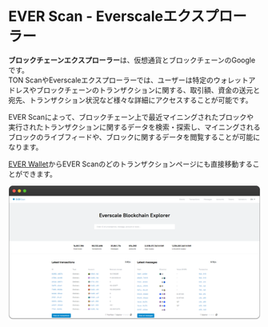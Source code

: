 # EVER Scan - Everscaleエクスプローラー

**ブロックチェーンエクスプローラー**は、仮想通貨とブロックチェーンのGoogleです。\
TON ScanやEverscaleエクスプローラーでは、ユーザーは特定のウォレットアドレスやブロックチェーンのトランザクションに関する、取引額、資金の送元と宛先、トランザクション状況など様々な詳細にアクセスすることが可能です。

EVER Scanによって、ブロックチェーン上で最近マイニングされたブロックや実行されたトランザクションに関するデータを検索・探索し、マイニングされるブロックのライブフィードや、ブロックに関するデータを閲覧することが可能になります。

[EVER Wallet](../getting-started/install-and-singing-in/types-of-wallet.md)からEVER Scanのどのトランザクションページにも直接移動することができます。

![](<../.gitbook/assets/image (23).png>)
